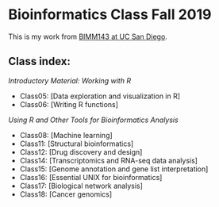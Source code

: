 # Bioinformatics Class Fall 2019

This is my work from [BIMM143 at UC San Diego](https://bioboot.github.io/bimm143_F19/).

## Class index:
*Introductory Material: Working with R*
- Class05: [Data exploration and visualization in R]
- Class06: [Writing R functions]

*Using R and Other Tools for Bioinformatics Analysis*
- Class08: [Machine learning]
- Class11: [Structural bioinformatics]
- Class12: [Drug discovery and design]
- Class14: [Transcriptomics and RNA-seq data analysis]
- Class15: [Genome annotation and gene list interpretation]
- Class16: [Essential UNIX for bioinformatics]
- Class17: [Biological network analysis]
- Class18: [Cancer genomics]
